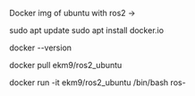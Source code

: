 Docker img of ubuntu with ros2 ->

sudo apt update
sudo apt install docker.io

docker --version

docker pull ekm9/ros2_ubuntu

docker run -it ekm9/ros2_ubuntu /bin/bash ros-
